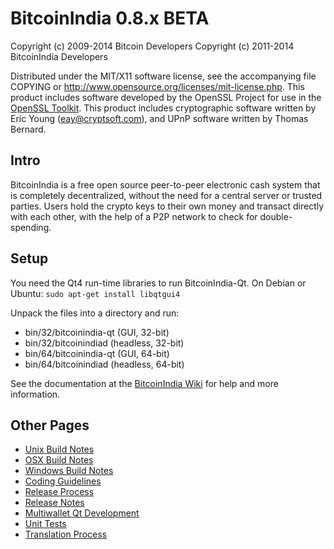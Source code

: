 BitcoinIndia 0.8.x BETA
====================

Copyright (c) 2009-2014 Bitcoin Developers
Copyright (c) 2011-2014 BitcoinIndia Developers

Distributed under the MIT/X11 software license, see the accompanying
file COPYING or http://www.opensource.org/licenses/mit-license.php.
This product includes software developed by the OpenSSL Project for use in the [OpenSSL Toolkit](http://www.openssl.org/). This product includes
cryptographic software written by Eric Young ([eay@cryptsoft.com](mailto:eay@cryptsoft.com)), and UPnP software written by Thomas Bernard.


Intro
---------------------
BitcoinIndia is a free open source peer-to-peer electronic cash system that is
completely decentralized, without the need for a central server or trusted
parties.  Users hold the crypto keys to their own money and transact directly
with each other, with the help of a P2P network to check for double-spending.


Setup
---------------------
You need the Qt4 run-time libraries to run BitcoinIndia-Qt. On Debian or Ubuntu:
	`sudo apt-get install libqtgui4`

Unpack the files into a directory and run:

- bin/32/bitcoinindia-qt (GUI, 32-bit)
- bin/32/bitcoinindiad (headless, 32-bit)
- bin/64/bitcoinindia-qt (GUI, 64-bit)
- bin/64/bitcoinindiad (headless, 64-bit)

See the documentation at the [BitcoinIndia Wiki](http://bitcoinindia.info)
for help and more information.


Other Pages
---------------------
- [Unix Build Notes](build-unix.md)
- [OSX Build Notes](build-osx.md)
- [Windows Build Notes](build-msw.md)
- [Coding Guidelines](coding.md)
- [Release Process](release-process.md)
- [Release Notes](release-notes.md)
- [Multiwallet Qt Development](multiwallet-qt.md)
- [Unit Tests](unit-tests.md)
- [Translation Process](translation_process.md)
